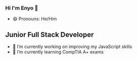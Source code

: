 ### Hi I'm Enyo 👋
- 😄 Pronouns: He/Him
## Junior Full Stack Developer
- 🔭 I’m currently working on improving my JavaScript skills
- 🌱 I’m currently learning CompTIA A+ exams



<!--
**EnyoHA/EnyoHA** is a ✨ _special_ ✨ repository because its `README.md` (this file) appears on your GitHub profile.

Here are some ideas to get you started:

- 🔭 I’m currently working on ...
- 🌱 I’m currently learning ...
- 👯 I’m looking to collaborate on ...
- 🤔 I’m looking for help with ...
- 💬 Ask me about ...
- 📫 How to reach me: ...
- 😄 Pronouns: ...
- ⚡ Fun fact: ...
-->
